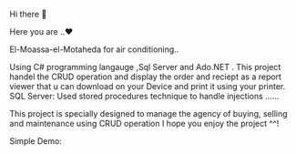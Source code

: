
Hi there 👋

Here you are ..♥

 El-Moassa-el-Motaheda for air conditioning..

Using C# programming langauge ,Sql Server and Ado.NET .
This project handel the CRUD operation and display the order and reciept as a report viewer that u can download on your Device and print it using your printer. SQL Server: Used stored procedures technique to handle injections ......

This project is specially designed to manage the agency of buying, selling and maintenance using CRUD operation
I hope you enjoy the project ^^!

Simple Demo: 
